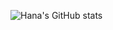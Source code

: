 ![Hana's GitHub stats](https://github-readme-stats.vercel.app/api?username=hana-h-ibrahim&show_icons=true&theme=city_lights&hide_border=true&card_width=100  )
